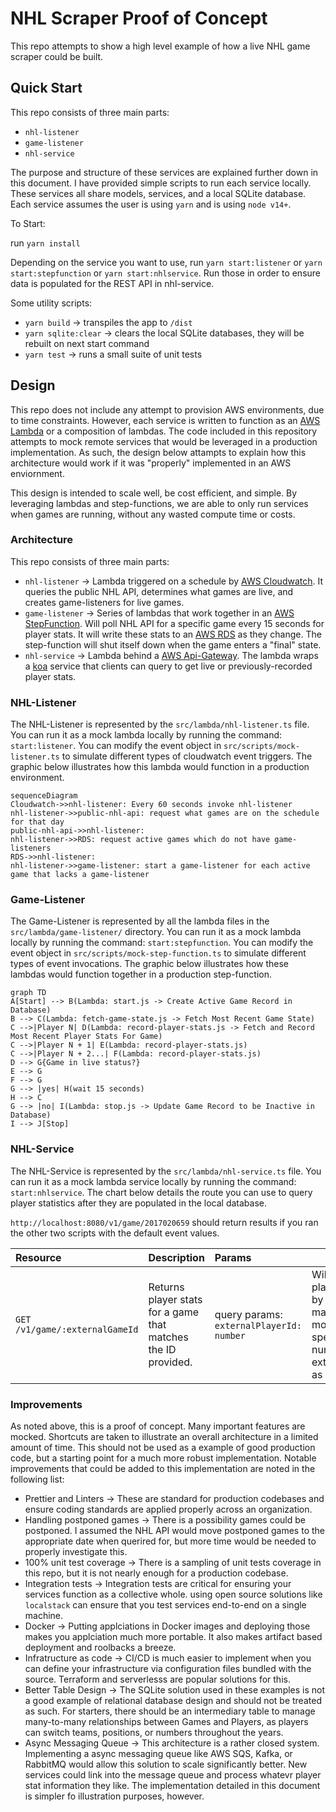 # NHL Scraper Proof of Concept

This repo attempts to show a high level example of how a live NHL game scraper could be built.

## Quick Start

This repo consists of three main parts:
 -  `nhl-listener`
 -  `game-listener`
 -  `nhl-service`

The purpose and structure of these services are explained further down in this document. I have provided simple scripts to run each service locally. These services all share models, services, and a local SQLite database. Each service assumes the user is using `yarn` and is using `node v14+`.

To Start:

run `yarn install`

Depending on the service you want to use, run `yarn start:listener` or `yarn start:stepfunction` or `yarn start:nhlservice`. Run those in order to ensure data is populated for the REST API in nhl-service.

Some utility scripts:
- `yarn build` -> transpiles the app to `/dist`
- `yarn sqlite:clear` -> clears the local SQLite databases, they will be rebuilt on next start command
- `yarn test` -> runs a small suite of unit tests

## Design

This repo does not include any attempt to provision AWS environments, due to time constraints. However, each service is written to function as an [AWS Lambda](https://aws.amazon.com/lambda/) or a composition of lambdas. The code included in this repository attempts to mock remote services that would be leveraged in a production implementation. As such, the design below attampts to explain how this architecture would work if it was "properly" implemented in an AWS enviornment.

This design is intended to scale well, be cost efficient, and simple. By leveraging lambdas and step-functions, we are able to only run services when games are running, without any wasted compute time or costs.

### Architecture

This repo consists of three main parts:
 -  `nhl-listener` -> Lambda triggered on a schedule by [AWS Cloudwatch](https://aws.amazon.com/cloudwatch/). It queries the public NHL API, determines what games are live, and creates game-listeners for live games.
 -  `game-listener` -> Series of lambdas that work together in an [AWS StepFunction](https://aws.amazon.com/step-functions/). Will poll NHL API for a specific game every 15 seconds for player stats. It will write these stats to an [AWS RDS](https://aws.amazon.com/rds/) as they change. The step-function will shut itself down when the game enters a "final" state.
 -  `nhl-service` -> Lambda behind a [AWS Api-Gateway](https://aws.amazon.com/api-gateway/). The lambda wraps a [koa](https://koajs.com/) service that clients can query to get live or previously-recorded player stats.

### NHL-Listener

The NHL-Listener is represented by the `src/lambda/nhl-listener.ts` file. You can run it as a mock lambda locally by running the command: `start:listener`. You can modify the event object in `src/scripts/mock-listener.ts` to simulate different types of cloudwatch event triggers. The graphic below illustrates how this lambda would function in a production environment.

```mermaid
sequenceDiagram
Cloudwatch->>nhl-listener: Every 60 seconds invoke nhl-listener
nhl-listener->>public-nhl-api: request what games are on the schedule for that day
public-nhl-api->>nhl-listener: 
nhl-listener->>RDS: request active games which do not have game-listeners
RDS->>nhl-listener: 
nhl-listener->>game-listener: start a game-listener for each active game that lacks a game-listener
```

### Game-Listener

The Game-Listener is represented by all the lambda files in the `src/lambda/game-listener/` directory. You can run it as a mock lambda locally by running the command: `start:stepfunction`. You can modify the event object in `src/scripts/mock-step-function.ts` to simulate different types of event invocations. The graphic below illustrates how these lambdas would function together in a production step-function.

```mermaid
graph TD
A[Start] --> B(Lambda: start.js -> Create Active Game Record in Database)
B --> C(Lambda: fetch-game-state.js -> Fetch Most Recent Game State)
C -->|Player N| D(Lambda: record-player-stats.js -> Fetch and Record Most Recent Player Stats For Game)
C -->|Player N + 1| E(Lambda: record-player-stats.js)
C -->|Player N + 2...| F(Lambda: record-player-stats.js)
D --> G{Game in live status?}
E --> G
F --> G
G --> |yes| H(wait 15 seconds)
H --> C
G --> |no| I(Lambda: stop.js -> Update Game Record to be Inactive in Database)
I --> J[Stop]
```

### NHL-Service

The NHL-Service is represented by the `src/lambda/nhl-service.ts` file. You can run it as a mock lambda service locally by running the command: `start:nhlservice`. The chart below details the route you can use to query player statistics after they are populated in the local database.

`http://localhost:8080/v1/game/2017020659` should return results if you ran the other two scripts with the default event values.

| Resource                                                | Description                                                        | Params                                        | Notes                                                                                                                                                                                                                                                                                                                  |
| :------------------------------------------------------ | :----------------------------------------------------------------- | :-------------------------------------------- | ---------------------------------------------------------------------------------------------------------------------------------------------------------------------------------------------------------------------------------------------------------------------------------------------------------------------- |
| `GET /v1/game/:externalGameId` | Returns player stats for a game that matches the ID provided. | query params: `externalPlayerId: number` | Will return all players in game by default. Can make the query more specific by speficifying any number of externalPlayerIds as query params. |

### Improvements

As noted above, this is a proof of concept. Many important features are mocked. Shortcuts are taken to illustrate an overall architecture in a limited amount of time. This should not be used as a example of good production code, but a starting point for a much more robust implementation. Notable improvements that could be added to this implementation are noted in the following list:
- Prettier and Linters -> These are standard for production codebases and ensure coding standards are applied properly across an organization.
- Handling postponed games -> There is a possibility games could be postponed. I assumed the NHL API would move postponed games to the appropriate date when querired for, but more time would be needed to properly investigate this.
- 100% unit test coverage -> There is a sampling of unit tests coverage in this repo, but it is not nearly enough for a production codebase.
- Integration tests -> Integration tests are critical for ensuring your services function as a collective whole. using open source solutions like `localstack` can ensure that you test services end-to-end on a single machine.
- Docker -> Putting applciations in Docker images and deploying those makes you applciation much more portable. It also makes artifact based deployment and roolbacks a breeze.
- Infratructure as code -> CI/CD is much easier to implement when you can define your infrastructure via configuration files bundled with the source. Terraform and serverlesss are popular solutions for this.
- Better Table Design -> The SQLite solution used in these examples is not a good example of relational database design and should not be treated as such. For starters, there should be an intermediary table to manage many-to-many relationships between Games and Players, as players can switch teams, positions, or numbers throughout the years.
- Async Messaging Queue -> This architecture is a rather closed system. Implementing a async messaging queue like AWS SQS, Kafka, or RabbitMQ would allow this solution to scale significantly better. New services could link into the message queue and process whatevr player stat information they like. The implementation detailed in this document is simpler fo illustration purposes, however.
